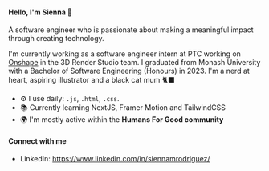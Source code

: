 #### Hello, I'm Sienna 👋

A software engineer who is passionate about making a meaningful impact through creating technology.

I'm currently working as a software engineer intern at PTC working on [Onshape](https://www.ptc.com/en/products/onshape) in the 3D Render Studio team.
I graduated from Monash University with a Bachelor of Software Engineering (Honours) in 2023.
I'm a nerd at heart, aspiring illustrator and a black cat mum 🐈‍⬛

- ⚙️ I use daily: `.js`, `.html`, `.css`.
- 📚 Currently learning NextJS, Framer Motion and TailwindCSS
- 🌍 I'm mostly active within the **Humans For Good community**

#### Connect with me
- LinkedIn: https://www.linkedin.com/in/siennamrodriguez/
